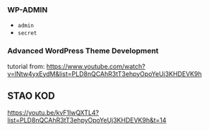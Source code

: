 
### WP-ADMIN
- `admin`
- `secret`


### Advanced WordPress Theme Development
tutorial from: https://www.youtube.com/watch?v=lNtw4yxEydM&list=PLD8nQCAhR3tT3ehpyOpoYeUj3KHDEVK9h

## STAO KOD
https://youtu.be/kvF1lwQXTL4?list=PLD8nQCAhR3tT3ehpyOpoYeUj3KHDEVK9h&t=14